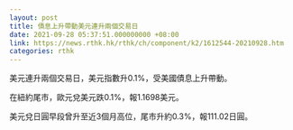 ```yaml
---
layout: post
title: 債息上升帶動美元連升兩個交易日
date: 2021-09-28 05:37:51.000000000 +08:00
link: https://news.rthk.hk/rthk/ch/component/k2/1612544-20210928.htm
categories: rthk
---
```


美元連升兩個交易日，美元指數升0.1%，受美國債息上升帶動。

在紐約尾市，歐元兌美元跌0.1%，報1.1698美元。

美元兌日圓早段曾升至近3個月高位，尾市升約0.3%，報111.02日圓。
